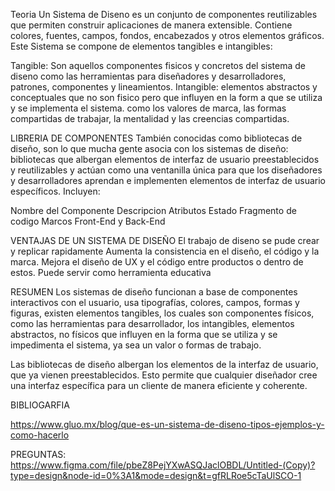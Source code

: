 Teoria
   Un Sistema de Diseno es un conjunto de componentes reutilizables que permiten construir aplicaciones de manera extensible. Contiene colores, fuentes, campos, fondos, encabezados y otros elementos gráficos. Este Sistema se compone de elementos tangibles e intangibles: 

Tangible: Son aquellos componentes fisicos y concretos del sistema de diseno como las herramientas para diseñadores y desarrolladores, patrones, componentes y lineamientos.
Intangible: elementos abstractos y conceptuales que no son fisico pero que influyen en la form a que se utiliza y se implementa el sistema. como los valores de marca, las formas compartidas de trabajar, la mentalidad y las creencias compartidas.

LIBRERIA DE COMPONENTES
También conocidas como bibliotecas de diseño, son lo que mucha gente asocia con los sistemas de diseño: bibliotecas que albergan elementos de interfaz de usuario preestablecidos y reutilizables y actúan como una ventanilla única para que los diseñadores y desarrolladores aprendan e implementen elementos de interfaz de usuario específicos. Incluyen: 

Nombre del Componente
Descripcion
Atributos
Estado
Fragmento de codigo
Marcos Front-End y Back-End

VENTAJAS DE UN SISTEMA DE DISEÑO
El trabajo de diseno se pude crear y replicar rapidamente
Aumenta la consistencia en el diseño, el código y la marca.
Mejora el diseño de UX y el código entre productos o dentro de estos.
Puede servir como herramienta educativa


RESUMEN
Los sistemas de diseño funcionan a base de componentes interactivos con el usuario, usa tipografías, colores, campos, formas y figuras, existen elementos tangibles, los cuales son componentes físicos, como las herramientas para desarrollador, los intangibles, elementos abstractos, no físicos que influyen en la forma que se utiliza y se impedimenta el sistema, ya sea un valor o formas de trabajo. 

Las bibliotecas de diseño albergan los elementos de la interfaz de usuario, que ya vienen preestablecidos. Esto permite que cualquier diseñador cree una interfaz específica para un cliente de manera eficiente y coherente.


BIBLIOGARFIA

https://www.gluo.mx/blog/que-es-un-sistema-de-diseno-tipos-ejemplos-y-como-hacerlo


PREGUNTAS:
https://www.figma.com/file/pbeZ8PejYXwASQJaclOBDL/Untitled-(Copy)?type=design&node-id=0%3A1&mode=design&t=gfRLRoe5cTaUlSCO-1
